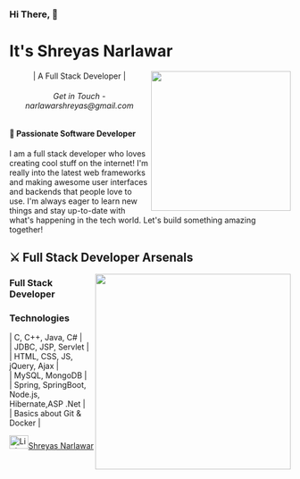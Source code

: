<h3 align="left">Hi There, 👋</h3>

<h1 align="left">It's Shreyas Narlawar</h1>

<img align="right" height="250" src="https://media.tenor.com/2vzT-8oPXl8AAAAi/tkthao219-bubududu.gif" />

<p align="center">| A Full Stack Developer |</p>

<h6 align="center">Get in Touch - narlawarshreyas@gmail.com</h6>

<h4 align="left">🌟 Passionate Software Developer</h4>

<p align="left">I am a full stack developer who loves creating cool stuff on the internet! I'm really into the latest web frameworks and making awesome user interfaces and backends that people love to use. I'm always eager to learn new things and stay up-to-date with what's happening in the tech world. Let's build something amazing together!</p>

<h2 align="left">⚔ Full Stack Developer Arsenals</h2>

<img align="right" height="350" src="https://github.com/Abhinav-Muley/Abhinav-Muley/blob/main/Animation%20-%201709204641157%20(1)%20(1).gif?raw=true" />

<h3 align="left">Full Stack Developer</h3>

<h3 align="left">Technologies</h3>
<p align="left">| C, C++, Java, C# | <br> 
| JDBC, JSP, Servlet | <br>
| HTML, CSS, JS, jQuery, Ajax |<br> 
| MySQL,  MongoDB | <br>
| Spring, SpringBoot, Node.js, Hibernate,ASP .Net | <br>
| Basics about Git & Docker | <br></p>

<div align="left">
    <a href="https://www.linkedin.com/in/shreyas-narlawar-6b759220b" target="_blank">
        <img src="https://raw.githubusercontent.com/maurodesouza/profile-readme-generator/master/src/assets/icons/social/linkedin/default.svg" width="34" height="24" alt="LinkedIn logo" />Shreyas Narlawar
    </a>
</div>
